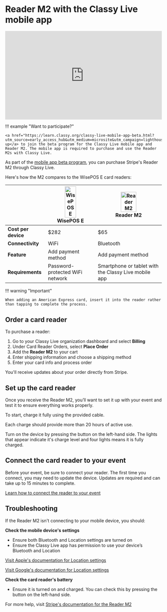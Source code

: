 <style type="text/css" rel="stylesheet">
img { width: 50%; margin:auto!important; }

.md-typeset table:not([class]) td:not([align]), .md-typeset table:not([class]) th:not([align]) {
    text-align: left;
    vertical-align: text-bottom;
}

.md-typeset table:not([class]) {
    border: 0;
    border-radius: 19.8px;
}
</style>

# Reader M2 with the Classy Live mobile app

<div class="wistia_responsive_padding" style="padding:56.25% 0 0 0;position:relative;"><div class="wistia_responsive_wrapper" style="height:100%;left:0;position:absolute;top:0;width:100%;"><iframe src="https://fast.wistia.net/embed/iframe/kdrq775cv9?seo=true&videoFoam=true" title="Classy Live Mobile App + Reader M2 Video" allow="autoplay; fullscreen" allowtransparency="true" frameborder="0" scrolling="no" class="wistia_embed" name="wistia_embed" msallowfullscreen width="100%" height="100%"></iframe></div></div>
<script src="https://fast.wistia.net/assets/external/E-v1.js" async></script>

!!! example "Want to participate?"

    <a href="https://learn.classy.org/classy-live-mobile-app-beta.html?utm_source=early_access_hub&utm_medium=microsite&utm_campaign=lighthouse_beta_programs">Sign up</a> to join the beta program for the Classy Live mobile app and Reader M2. The mobile app is required to purchase and use the Reader M2s with Classy Live.

As part of the [mobile app beta program](/help-center/classy-live/mobile-app), you can purchase Stripe's Reader M2 through Classy Live.

Here's how the M2 compares to the WisePOS E card readers:

|                     | ![WisePOS E](https://learn.classy.org/rs/673-DCU-558/images/wise-pos-e.png) </br>WisePOS E | ![Reader M2](https://learn.classy.org/rs/673-DCU-558/images/m2-reader.png) </br>Reader M2 |
| ------------------- | ------------------------------------------------------------------------------------------ | ----------------------------------------------------------------------------------------- |
| **Cost per device** | $282                                                                                       | $65                                                                                       |
| **Connectivity**    | WiFi                                                                                       | Bluetooth                                                                                 |
| **Feature**         | Add payment method                                                                         | Add payment method                                                                        |
| **Requirements**    | Password-protected WiFi network                                                            | Smartphone or tablet with the Classy Live mobile app                                      |

!!! warning "Important"

    When adding an American Express card, insert it into the reader rather than tapping to complete the process.

## Order a card reader

To purchase a reader:

1. Go to your Classy Live organization dashboard and select **Billing**
2. Under Card Reader Orders, select **Place Order**
3. Add the **Reader M2** to your cart
4. Enter shipping information and choose a shipping method
5. Enter your card info and process order

You'll receive updates about your order directly from Stripe.

## Set up the card reader

Once you receive the Reader M2, you’ll want to set it up with your event and test it to ensure everything works properly.

To start, charge it fully using the provided cable.

Each charge should provide more than 20 hours of active use.

Turn on the device by pressing the button on the left-hand side. The lights that appear indicate it's charge level and four lights means it is fully charged.

## Connect the card reader to your event

Before your event, be sure to connect your reader. The first time you connect, you may need to update the device. Updates are required and can take up to 15 minutes to complete.

[Learn how to connect the reader to your event](/help-center/classy-live/mobile-app)

## Troubleshooting

If the Reader M2 isn't connecting to your mobile device, you should:

**Check the mobile device's settings**

- Ensure both Bluetooth and Location settings are turned on
- Ensure the Classy Live app has permission to use your device’s Bluetooth and Location

[Visit Apple's documentation for Location settings](https://support.apple.com/en-us/102515)

[Visit Google's documentation for Location settings](https://support.google.com/accounts/answer/3467281?hl=en)

**Check the card reader's battery**

- Ensure it is turned on and charged. You can check this by pressing the button on the left-hand side.

For more help, visit [Stripe's documentation for the Reader M2](https://docs.stripe.com/terminal/payments/setup-reader/stripe-m2)
